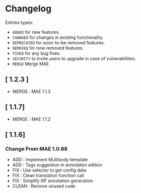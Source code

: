# Changelog

Entries types:

- `ADDED` for new features.
- `CHANGED` for changes in existing functionality.
- `DEPRECATED` for soon-to-be removed features.
- `REMOVED` for now removed features.
- `FIXED` for any bug fixes.
- `SECURITY` to invite users to upgrade in case of vulnerabilities.
- `MERGE` Merge MAE

## [ 1.2.3 ]

- MERGE : MAE 1.1.3

## [ 1.1.7]

- MERGE : MAE 1.1.2

## [ 1.1.6]

### Change From MAE 1.0.88
- ADD : Implement Multibody template 
- ADD : Tags suggestion in annotation edition
- FIX : Use selector to get config data
- FIX : Clean translation function call
- FIX : Simplify IIIF annotation generation
- CLEAN : Remove unused code
